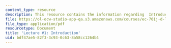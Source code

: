 ```yaml
---
content_type: resource
description: This resource contains the information regarding  Introduction.
file: https://ol-ocw-studio-app-qa.s3.amazonaws.com/courses/ec-701j-d-lab-i-development-fall-2009/bdf47ae582f33c930c638a58cc1264b4_MITEC_701JF09_lec01_nb.pdf
file_type: application/pdf
resourcetype: Document
title: 'Lecture #1: Introduction'
uid: bdf47ae5-82f3-3c93-0c63-8a58cc1264b4
---
```

